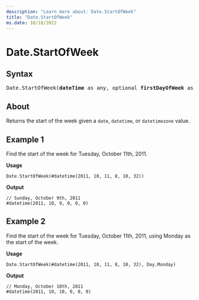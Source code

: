 ```yaml
---
description: "Learn more about: Date.StartOfWeek"
title: "Date.StartOfWeek"
ms.date: 10/18/2022
---
```

# Date.StartOfWeek

## Syntax

<pre>
Date.StartOfWeek(<b>dateTime</b> as any, optional <b>firstDayOfWeek</b> as nullable number) as any 
</pre>
  
## About

Returns the start of the week given a `date`, `datetime`, or `datetimezone` value.

## Example 1

Find the start of the week for Tuesday, October 11th, 2011.

**Usage**

```powerquery-m
Date.StartOfWeek(#datetime(2011, 10, 11, 8, 10, 32))
```

**Output**

```powerquery-m
// Sunday, October 9th, 2011
#datetime(2011, 10, 9, 0, 0, 0)
```

## Example 2

Find the start of the week for Tuesday, October 11th, 2011, using Monday as the start of the week.

**Usage**

```powerquery-m
Date.StartOfWeek(#datetime(2011, 10, 11, 8, 10, 32), Day.Monday)
```

**Output**

```powerquery-m
// Monday, October 10th, 2011
#datetime(2011, 10, 10, 0, 0, 0)
```

